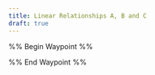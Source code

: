```yaml
---
title: Linear Relationships A, B and C
draft: true
---
```


%% Begin Waypoint %%

%% End Waypoint %%
